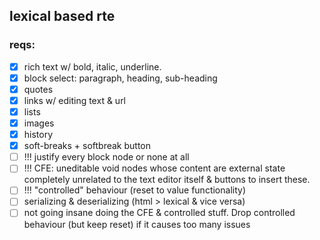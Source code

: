 ## lexical based rte

### reqs:

- [x] rich text w/ bold, italic, underline.
- [x] block select: paragraph, heading, sub-heading
- [x] quotes
- [x] links w/ editing text & url
- [x] lists
- [x] images
- [x] history
- [x] soft-breaks + softbreak button
- [ ] !!! justify every block node or none at all
- [ ] !!! CFE: uneditable void nodes whose content are external state completely unrelated to the text editor itself & buttons to insert these.
- [ ] !!! "controlled" behaviour (reset to value functionality)
- [ ] serializing & deserializing (html > lexical & vice versa)
- [ ] not going insane doing the CFE & controlled stuff. Drop controlled behaviour (but keep reset) if it causes too many issues

